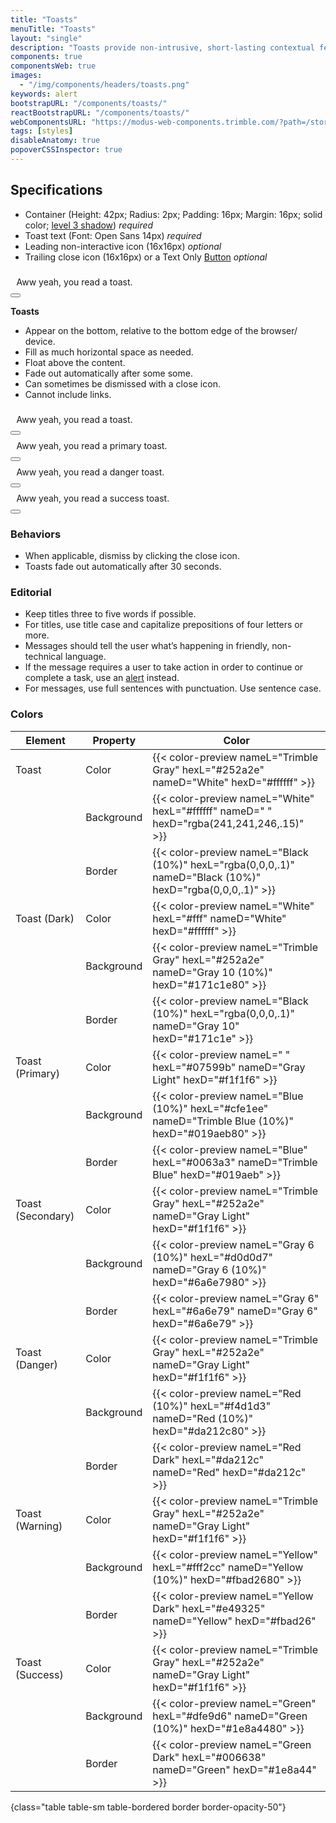 ```yaml
---
title: "Toasts"
menuTitle: "Toasts"
layout: "single"
description: "Toasts provide non-intrusive, short-lasting contextual feedback to the user."
components: true
componentsWeb: true
images:
  - "/img/components/headers/toasts.png"
keywords: alert
bootstrapURL: "/components/toasts/"
reactBootstrapURL: "/components/toasts/"
webComponentsURL: "https://modus-web-components.trimble.com/?path=/story/components-toast--default"
tags: [styles]
disableAnatomy: true
popoverCSSInspector: true
---
```


<style>
.toast-body {padding: .594rem;}
</style>

## Specifications

- Container (Height: 42px; Radius: 2px; Padding: 16px; Margin: 16px; solid color; [level 3 shadow](/foundations/shadows-and-depth/)) _required_
- Toast text (Font: Open Sans 14px) _required_
- Leading non-interactive icon (16x16px) _optional_
- Trailing close icon (16x16px) or a Text Only [Button](/components/web/buttons/) _optional_

<div class="guide-example-block my-3 py-4 bg-body-secondary bg-opacity-10">
    <div
      class="toast show my-5 mx-auto pe-none"
      style=""
      role="alert"
      aria-live="assertive"
      aria-atomic="true"
      data-bs-toggle="popover"
      data-bs-x-template="<div class='popover popover-css-inspector bs-popover-left fade show' role='tooltip'><div class='popover-arrow'></div><div class='popover-body'></div></div>"
      data-bs-custom-class="popover-css-inspector"
      data-bs-placement="left"
      data-css-inspector-hide="bg-color margin max-width padding width"
      data-css-inspector-show="box-shadow">
      <div class="d-flex align-items-center">
      <div class="toast-body">Aww yeah, you read a toast.</div>
      <button type="button" class="btn-close me-2 m-auto" aria-disabled="true">
      </button>
    </div>
  </div>
</div>

**Toasts**

- Appear on the bottom, relative to the bottom edge of the browser/ device.
- Fill as much horizontal space as needed.
- Float above the content.
- Fade out automatically after some some.
- Can sometimes be dismissed with a close icon.
- Cannot include links.

<div class="toast show mb-3" role="alert" aria-live="assertive" aria-atomic="true">
  <div class="d-flex align-items-center">
    <div class="toast-body">Aww yeah, you read a toast.</div>
    <button type="button" class="btn-close me-2 m-auto" data-bs-dismiss="toast" aria-label="Close">
    </button>
  </div>
</div>
<div class="toast toast-primary show mb-3" role="alert" aria-live="assertive" aria-atomic="true">
  <div class="d-flex align-items-center">
    <div class="toast-body">Aww yeah, you read a primary toast.</div>
    <button type="button" class="btn-close me-2 m-auto" data-bs-dismiss="toast" aria-label="Close">
    </button>
  </div>
</div>
<div class="toast toast-danger show mb-3" role="alert" aria-live="assertive" aria-atomic="true">
  <div class="d-flex align-items-center">
    <div class="toast-body">Aww yeah, you read a danger toast.</div>
    <button type="button" class="btn-close me-2 m-auto" data-bs-dismiss="alert">
    </button>
  </div>
</div>
<div class="toast toast-success show mb-3" role="alert" aria-live="assertive" aria-atomic="true">
  <div class="d-flex align-items-center">
    <div class="toast-body">Aww yeah, you read a success toast.</div>
    <button type="button" class="btn-close me-2 m-auto" data-bs-dismiss="alert">
    </button>
  </div>
</div>

### Behaviors

- When applicable, dismiss by clicking the close icon.
- Toasts fade out automatically after 30 seconds.

### Editorial

- Keep titles three to five words if possible.
- For titles, use title case and capitalize prepositions of four letters or more.
- Messages should tell the user what’s happening in friendly, non-technical language.
- If the message requires a user to take action in order to continue or complete a task, use an [alert](/components/web/alerts/)
  instead.
- For messages, use full sentences with punctuation. Use sentence case.

### Colors

<!-- prettier-ignore-start -->
| Element           | Property   | Color                                                                                                     |
| ----------------- | ---------- | --------------------------------------------------------------------------------------------------------- |
| Toast             | Color      | {{< color-preview nameL="Trimble Gray" hexL="#252a2e" nameD="White" hexD="#ffffff" >}}                    |
|                   | Background | {{< color-preview nameL="White" hexL="#ffffff" nameD=" " hexD="rgba(241,241,246,.15)" >}}                 |
|                   | Border     | {{< color-preview nameL="Black (10%)" hexL="rgba(0,0,0,.1)" nameD="Black (10%)" hexD="rgba(0,0,0,.1)" >}} |
| Toast (Dark)      | Color      | {{< color-preview nameL="White" hexL="#fff" nameD="White" hexD="#ffffff" >}}                              |
|                   | Background | {{< color-preview nameL="Trimble Gray" hexL="#252a2e" nameD="Gray 10 (10%)" hexD="#171c1e80" >}}          |
|                   | Border     | {{< color-preview nameL="Black (10%)" hexL="rgba(0,0,0,.1)" nameD="Gray 10" hexD="#171c1e" >}}            |
| Toast (Primary)   | Color      | {{< color-preview nameL=" " hexL="#07599b" nameD="Gray Light" hexD="#f1f1f6" >}}                          |
|                   | Background | {{< color-preview nameL="Blue (10%)" hexL="#cfe1ee" nameD="Trimble Blue (10%)" hexD="#019aeb80" >}}       |
|                   | Border     | {{< color-preview nameL="Blue" hexL="#0063a3" nameD="Trimble Blue" hexD="#019aeb" >}}                     |
| Toast (Secondary) | Color      | {{< color-preview nameL="Trimble Gray" hexL="#252a2e" nameD="Gray Light" hexD="#f1f1f6" >}}               |
|                   | Background | {{< color-preview nameL="Gray 6 (10%)" hexL="#d0d0d7" nameD="Gray 6 (10%)" hexD="#6a6e7980" >}}           |
|                   | Border     | {{< color-preview nameL="Gray 6" hexL="#6a6e79" nameD="Gray 6" hexD="#6a6e79" >}}                         |
| Toast (Danger)    | Color      | {{< color-preview nameL="Trimble Gray" hexL="#252a2e" nameD="Gray Light" hexD="#f1f1f6" >}}               |
|                   | Background | {{< color-preview nameL="Red (10%)" hexL="#f4d1d3" nameD="Red (10%)" hexD="#da212c80" >}}                 |
|                   | Border     | {{< color-preview nameL="Red Dark" hexL="#da212c" nameD="Red" hexD="#da212c" >}}                          |
| Toast (Warning)   | Color      | {{< color-preview nameL="Trimble Gray" hexL="#252a2e" nameD="Gray Light" hexD="#f1f1f6" >}}               |
|                   | Background | {{< color-preview nameL="Yellow" hexL="#fff2cc" nameD="Yellow (10%)" hexD="#fbad2680" >}}                 |
|                   | Border     | {{< color-preview nameL="Yellow Dark" hexL="#e49325" nameD="Yellow" hexD="#fbad26" >}}                    |
| Toast (Success)   | Color      | {{< color-preview nameL="Trimble Gray" hexL="#252a2e" nameD="Gray Light" hexD="#f1f1f6" >}}               |
|                   | Background | {{< color-preview nameL="Green" hexL="#dfe9d6" nameD="Green (10%)" hexD="#1e8a4480" >}}                   |
|                   | Border     | {{< color-preview nameL="Green Dark" hexL="#006638" nameD="Green" hexD="#1e8a44" >}}                      |
{class="table table-sm table-bordered border border-opacity-50"}
<!-- prettier-ignore-end -->
